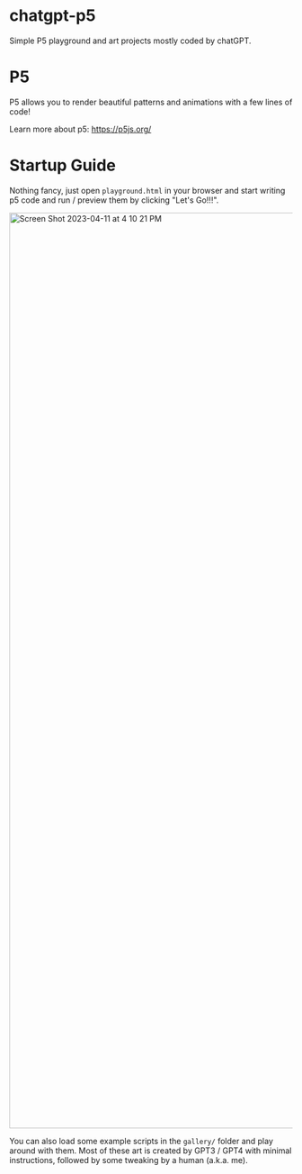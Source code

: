 # chatgpt-p5
Simple P5 playground and art projects mostly coded by chatGPT.

# P5
P5 allows you to render beautiful patterns and animations with a
few lines of code!

Learn more about p5: https://p5js.org/

# Startup Guide
Nothing fancy, just open `playground.html` in your browser and start
writing p5 code and run / preview them by clicking "Let's Go!!!".

<img width="1626" alt="Screen Shot 2023-04-11 at 4 10 21 PM" src="https://user-images.githubusercontent.com/378771/231277406-e72656a3-f8e8-4e58-b0f2-ced9bfd2bdf3.png">

You can also load some example scripts in the `gallery/` folder and
play around with them. Most of these art is created by GPT3 / GPT4 with 
minimal instructions, followed by some tweaking by a human (a.k.a. me).

